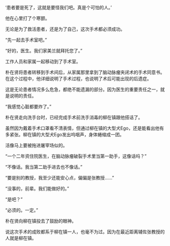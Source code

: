 ‘患者要是死了，这就是要怪我们吧。真是个可怕的人。’

他在心里打了个寒颤。

无论是为了救活患者，还是为了自己，这次手术都必须成功。

“先一起去手术室吧。”

“好的，医生。我们家美兰就拜托您了。”

工作人员和家属一起移动到了手术室。

朴在贤将患者转移到手术间后，从家属那里拿到了脑动脉瘤夹闭术的手术同意书。在这个过程中，他详细说明了手术过程，也说明了术后可能出现的后遗症。

这是无论患者情况多么危急，都绝不能遗漏的部分。因为医生的重要责任之一，就是说明的责任。

“我感觉心脏都要炸了。”

朴在贤走向洗手台时，已经完成手术前洗手消毒的柳在镇跟他搭话了。

虽然因为戴着手术口罩看不清表情，但通过柳在镇的大型犬Ego，还是能看出他有多紧张。柳在镇的大型犬Ego发出呜咽声，身体蜷缩成一团。

活像马上要被拖进屠宰场似的。

“一个二年资住院医生，在脑动脉瘤破裂手术里当第一助手，这像话吗？”

“不像话。我当第二助手进去也不像话。”

“要是别的教授，我至少还能安心点，偏偏是张教授……”

“没事的，前辈。我们能做好的。”

“是吧？”

“必须的。一定。”

朴在贤向柳在镇投去了鼓励的眼神。

说这次手术的成败都系于柳在镇一人，也毫不为过。因为在最近距离辅佐张教授的人就是柳在镇。